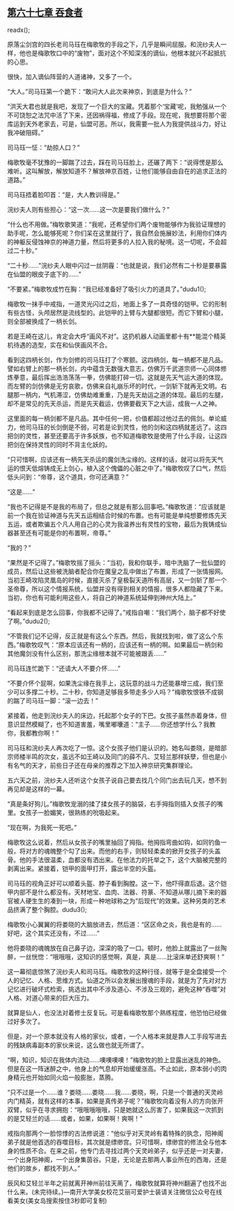 ## [第六十七章 吞食者](https://www.xxbiquge.com/11_11207/9126460.html)
readx();

  原落尘剑宫的四长老司马珏在梅歌牧的手段之下，几乎是瞬间屈服。和浣纱夫人一样，他也是梅歌牧口中的“废物”，面对这个不知深浅的谪仙，他根本就兴不起抵抗的心思。

  很快，加入谪仙阵营的人道诸神，又多了一个。

  “大人。”司马珏第一个跪下：“敢问大人此次来神京，到底是为什么？”

  “洪天大君也就是我吧，发现了一个巨大的宝藏。凭着那个‘宝藏’呢，我勉强从一个不可饶恕之法咒中活了下来，还因祸得福，修成了手段。现在呢，我想要将那个密库运到天外老家去，可是，仙盟可恶。所以，我需要一批人为我提供战斗力，好让我冲破阻碍。”

  司马珏一怔：“劫掠人口？”

  梅歌牧毫不犹豫的一脚踹了过去，踩在司马珏脸上，还碾了两下：“说得愣是那么难听。这叫解放，解放知道不？解放神京百姓，让他们能够自由自在的追求正法的道路。”

  司马珏捂着脸叩首：“是，大人教训得是。”

  浣纱夫人则有些担心：“这一次……这一次是要我们做什么？”

  “什么也不用做。”梅牧歌笑道：“我呢，还希望你们两个废物能够作为我验证理想的助手呢，怎么能够死呢？你们呆在这里就行了，我自然会施展妙法，利用你们体内的神躯反侵蚀神京的神道力量，然后将更多的人拉入我的秘境。这一切呢，不会超过二十秒。”

  “二十秒……”浣纱夫人眼中闪过一丝阴霾：“也就是说，我们必然有二十秒是要暴露在仙盟的眼皮子底下的……”

  “不要紧。”梅歌牧成竹在胸：“我已经准备好了吸引火力的道具了。”dudu1();

  梅歌牧一抹手中戒指，一道灵光闪过之后，地面上多了一具奇怪的铠甲。它的形制有些古怪，头颅居然是流线型的。此铠甲的上臂与大腿都很短。而它下臂和小腿，则全部被换成了一柄长剑。

  若是王崎在这儿，肯定会大呼“画风不对”。这扔机器人动画里都十有**能混个精英机待遇的造型，实在和仙侠画风不合。

  看到这四柄长剑，作为剑修的司马珏打了个寒颤。这四柄剑，每一柄都不是凡品。譬如右臂上的那一柄长剑，内中蕴含无数强大意志，仿佛万千武道宗师一心同体修炼拳意，最后挥出浩浩荡荡一拳，仿佛能打碎一切。这就是先天气运大道的体现。而左臂的剑仿佛是无穷哀歌，仿佛来自礼崩乐坏的时代，一剑斩下就再无文明。右腿那一柄内，气机滞涩，仿佛劫难重重，乃是先天劫运之道的体现。最后的左腿，却不是常见的先天杀运，而是先天截运，仿佛要截天下之大运，成我一人之神。

  这里面的每一柄剑都不是凡品。其中任何一把，价值都超过他过去的佩剑。单论威力，他司马珏的长剑倒是不弱，可若是论到灵性，他的剑和这四柄就差远了。这四把剑的灵性，甚至还要高于许多妖族，也不知道梅歌牧是使用了什么手段，让这四把剑在保持灵性的同时不背主化妖的。

  “只可惜啊，应该还有一柄先天杀运的魔剑洗尘缘的。这样的话，就可以将先天气运的恨天低熔铸成无上剑心，植入这个傀儡的心脏之中了。”梅歌牧叹了口气，然后低头问到：“帝尊，这个道具，你可还满意？”

  “这是……”

  “我也不记得是不是我的布局了，但总之就是有那么回事吧。”梅歌牧道：“应该就是前一个我在验证神道与先天五运相结合时候的布置。也有可能是单纯想要修炼先天五运，或者欺骗五个凡人用自己的心灵为我温养出有灵性的宝物，最后为我铸成仙器甚至还有可能是你的布置啊，帝尊。”

  “我的？”

  “果然是不记得了。”梅歌牧摇了摇头：“当初，我和你联手，暗中洗脑了一批仙盟的成员，然后让这些被洗脑者配合你在魔皇之乱中做出了布置，形成了一张情报网。当初王崎攻陷灵凰岛的时候，直接灭杀了皇极裂天道所有高层，又一剑斩了那一个圣帝尊，所以这个情报系统，仙盟并没有得到相关的情报，很多人都隐藏了下来。当初，你也有可能利用这些人，将自己的神道系统延伸到神州大陆上。”

  “看起来到底是怎么回事，你我都不记得了。”戒指自嘲：“我们两个，脑子都不好使了啊。”dudu2();

  “不管我们记不记得，反正就是有这么个东西。然后，我就找到啦，做了这么个东西。”梅歌牧叹气：“原本应该还有一柄的，应该还有一柄的啊。如果最后一柄剑和其他魔剑没有什么区别，那洗尘缘根本就不可能被跟丢……”

  司马珏连忙跪下：“还请大人不要介怀……”

  “不要介怀个屁啊，如果洗尘缘在我手上，这玩意的战斗力还能暴增三成，我们至少可以多撑二十秒。二十秒，你知道足够我多带走多少人吗？”梅歌牧恨铁不成钢的踹了司马珏一脚：“滚一边去！”

  紧接着，他走到浣纱夫人的床边，托起那个女子的下巴。女孩子虽然赤着身体，但意识显然模糊了，也不知道害羞，嘴里嘟囔道：“主子……你还想学什么？我教你，我都教你啊！”

  司马珏和浣纱夫人再次吃了一惊。这个女孩子他们是认识的。她名叫娄晓，是暗部宗师楼半鸣的次女，虽远不如王崎以及同门的薛不凡、艾轻兰那样妖孽，但也是小有名气的天才，前些日子还在母亲的推荐之下加入神京研究集群理论。

  五六天之前，浣纱夫人还听这个女孩子说自己要去找几个同门出去玩几天，想不到再见却是这样的一幕。

  “真是条好狗儿。”梅歌牧宠溺的揉了揉女孩子的脑袋，右手拇指则插入女孩子的嘴里。女孩子一脸媚笑，很熟练的吮吸起来。

  “现在啊，为我死一死吧。”

  梅歌牧这么说着，然后从女孩子的嘴里抽回了拇指。他拇指弯曲如钩，如同钓鱼一般，将对方的魂魄整个勾了出来。而他的右手，则轻轻柔柔的掀开女孩子的头盖骨。他的手法很温柔，血都没有洒出来。在他法力的托举之下，这个大脑被完整的剥离出来。紧接着，铠甲的面甲打开，露出半空的头盔。

  司马珏的视角正好可以顺着头盔、脖子看到胸膛。这一下，他吓得直后退。这个铠甲内部不是什么都没有。天材地宝、血肉、法器、符篆、不知道从哪儿摘下来的器官被人硬生生的凑到一块，形成一种地球称之为“后现代”的效果。这种另类的艺术品挤满了整个胸腔。dudu3();

  梅歌牧小心翼翼的将娄晓的大脑放进去，然后道：“区区命之炎，我也是有的……好吧，这个其实还没有，不过……”

  他将娄晓的魂魄放在自己鼻子边，深深的吸了一口。顿时，他脸上就露出了一丝陶醉，一丝恍惚：“哦哦哦，这知识的感觉啊，真是，真是……比滚床单还舒爽啊！”

  这一幕彻底惊煞了浣纱夫人和司马珏。梅歌牧的这种行径，就等于是全盘接受一个人的记忆、人格、思维方式。仙道之所以会发展出搜魂的手段，就是为了先对对方记忆进行破坏式检索，挑选出其中不涉及道心、不涉及三观的，避免这种“吞噬”对人格、对道心带来的巨大压力。

  就算是仙人，也没法对着修士反复玩。可是看梅歌牧那个熟练程度，他恐怕已经做过好多次了。

  但是，对一个原本就没有人格的家伙，或者，一个人格本来就是靠人工手段写进去的残缺病毒副本的家伙来说，这么做也就无所谓了。

  “啊，知识，知识在我体内流动……噢噢噢噢！”梅歌牧的脸上显露出迷乱的神色。但是在这一阵迷醉之中，他身上的气息却开始缓缓涨高。不止如此，原本弱小的肉身精元也开始如同火焰一般膨胀，蒸腾。

  “只不过是一个……谁？娄晓……娄晓……我……娄晓，啊，只是一个普通的天灵岭内门精英，就有这样的本事，如果是真传弟子呢？”梅歌牧向着没有人的方向张开双臂，似乎在寻求拥抱：“哦哦哦哦哦，只是她就这么厉害了，如果我这一次抓到的是艾轻兰的话……或者，如果，如果啊！爽啊！”

  戒指向那两个一脸惊悸的古法修说道：“他似乎对天灵岭有着特殊的执念，阳神阁弟子就是他首选的吞噬目标，其次就是缥缈宫。只可惜啊，缥缈宫的修法全与他本身的性质不合。在来之前，他专门去寻找过两个天灵岭弟子，似乎还是一对夫妻，一个出身阳神阁，一个出身集茵谷。只是，无论是去那两人事业所在的西海，还是他们的故乡，都找不到人。”

  辰风和艾轻兰半年之前就离开神州前往天萳了，梅歌牧就算将神州翻遍了也找不出什么来。(未完待续。)—南开大学美女校花艾丽可爱护士装请关注微信公众号在线看美女(美女岛搜索按住3秒即可复制)
